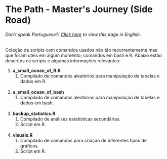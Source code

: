 # The Path - Master's Journey (Side Road)

<h6> Don't speak Portuguese?! <a href = "https://github.com/gosvnavarro/The_Path_Masters_Journey/blob/main/side_road/README-en.md">Click here</a> to view this page in English.</h6>

Coleção de scripts com comandos usados não tão recorrentemente mas que foram utéis em algum momento; comandos em bash e R. Abaixo estão descritos os scripts e algumas informações relevantes:
<br>
<ol>
    <li><b>a_small_ocean_of_R.R</b>
    <ol>
        <li>Compilado de comandos aleatórios para manipulação de tabelas e dados em R.</li>
    </ol>
    </li>
    <br>
    <li><b>a_small_ocean_of_bash</b>
    <ol>
        <li>Compilado de comandos aleatórios para manipulação de tabelas e dados em bash.</li>
    </ol>
    </li>
    <br>
    <li><b>backup_statistics.R</b>
    <ol>
        <li>Compilado de análises estatísticas secundárias.</li>
        <li>Script em R.</li>
    </ol>
    </li>
    <br>
    <li><b>visuals.R</b>
    <ol>
        <li>Compilado de comandos para criação de diferentes tipos de gráficos.</li>
        <li>Script em R.</li>
    </ol>
    </li>
</ol>
